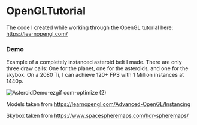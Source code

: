 # OpenGLTutorial
The code I created while working through the OpenGL tutorial here: https://learnopengl.com/

### Demo
Example of a completely instanced asteroid belt I made. There are only three draw calls: One for the planet, one for the asteroids, and one for the skybox. On a 2080 Ti, I can achieve 120+ FPS with 1 Million instances at 1440p.

![AsteroidDemo-ezgif com-optimize (2)](https://github.com/user-attachments/assets/c1853a0d-c04b-4951-9cb9-9ecab6da77c6)

Models taken from https://learnopengl.com/Advanced-OpenGL/Instancing

Skybox taken from https://www.spacespheremaps.com/hdr-spheremaps/

